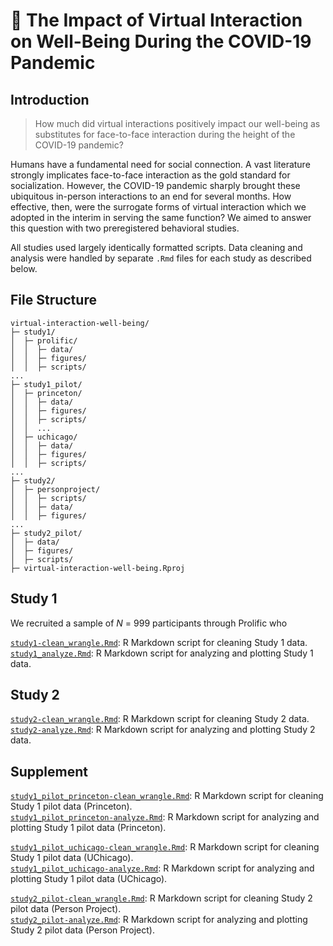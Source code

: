 # 📱 The Impact of Virtual Interaction on Well-Being During the COVID-19 Pandemic

## Introduction
> How much did virtual interactions positively impact our well-being as substitutes for face-to-face interaction during the height of the COVID-19 pandemic?

Humans have a fundamental need for social connection. A vast literature strongly implicates face-to-face interaction as the gold standard for socialization. However, the COVID-19 pandemic sharply brought these ubiquitous in-person interactions to an end for several months. How effective, then, were the surrogate forms of virtual interaction which we adopted in the interim in serving the same function? We aimed to answer this question with two preregistered behavioral studies.

All studies used largely identically formatted scripts. Data cleaning and analysis were handled by separate `.Rmd` files for each study as described below.

## File Structure
```
virtual-interaction-well-being/
├─ study1/
│  ├─ prolific/
│  │  ├─ data/
│  │  ├─ figures/
│  │  ├─ scripts/
...
├─ study1_pilot/
│  ├─ princeton/
│  │  ├─ data/
│  │  ├─ figures/
│  │  ├─ scripts/
│  │  ...
│  ├─ uchicago/
│  │  ├─ data/
│  │  ├─ figures/
│  │  ├─ scripts/
...
├─ study2/
│  ├─ personproject/
│  │  ├─ scripts/
│  │  ├─ data/
│  │  ├─ figures/
...
├─ study2_pilot/
│  ├─ data/
│  ├─ figures/
│  ├─ scripts/
├─ virtual-interaction-well-being.Rproj
```

## Study 1

We recruited a sample of *N* = 999 participants through Prolific who 

[`study1-clean_wrangle.Rmd`][1]: R Markdown script for cleaning Study 1 data. <br>
[`study1_analyze.Rmd`][2]: R Markdown script for analyzing and plotting Study 1 data.


## Study 2

[`study2-clean_wrangle.Rmd`][3]: R Markdown script for cleaning Study 2 data. <br>
[`study2-analyze.Rmd`][4]: R Markdown script for analyzing and plotting Study 2 data.

## Supplement

[`study1_pilot_princeton-clean_wrangle.Rmd`][5]: R Markdown script for cleaning Study 1 pilot data (Princeton).<br>
[`study1_pilot_princeton-analyze.Rmd`][6]: R Markdown script for analyzing and plotting Study 1 pilot data (Princeton).

[`study1_pilot_uchicago-clean_wrangle.Rmd`][5]: R Markdown script for cleaning Study 1 pilot data (UChicago).<br>
[`study1_pilot_uchicago-analyze.Rmd`][6]: R Markdown script for analyzing and plotting Study 1 pilot data (UChicago).

[`study2_pilot-clean_wrangle.Rmd`][5]: R Markdown script for cleaning Study 2 pilot data (Person Project).<br>
[`study2_pilot-analyze.Rmd`][6]: R Markdown script for analyzing and plotting Study 2 pilot data (Person Project).

[1]: https://github.com/1nathanliang/virtual_interaction_covid/main/S1_clean-wrangle.Rmd
[2]: https://github.com/1nathanliang/virtual_interaction_covid/main/S1_analyze.Rmd
[3]: https://github.com/1nathanliang/virtual_interaction_covid/main/S2_clean-wrangle.Rmd
[4]: https://github.com/1nathanliang/virtual_interaction_covid/main/S2_analyze.Rmd
[5]: https://github.com/1nathanliang/virtual_interaction_covid/main/S0_clean-wrangle.Rmd
[6]: https://github.com/1nathanliang/virtual_interaction_covid/main/S0_analyze.Rmd
